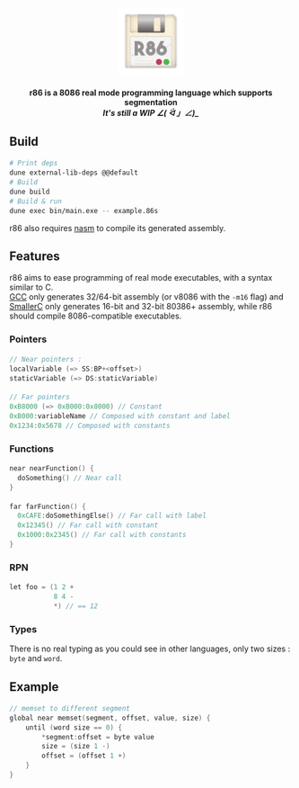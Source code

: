 <div align="center">
  <a href="https://github.com/ArtichOwO/r86">
    <img src="docs/images/logo.png" alt="Logo :3" width="120">
  </a>

  <h4 align="center">
    r86 is a 8086 real mode programming language which supports segmentation <br />
    <i>It's still a WIP ∠( ᐛ 」∠)_	</i>
  </h4>
</div>

## Build
```bash
# Print deps
dune external-lib-deps @@default
# Build
dune build
# Build & run
dune exec bin/main.exe -- example.86s
```
r86 also requires [nasm](https://www.nasm.us) to compile its generated assembly.

## Features
r86 aims to ease programming of real mode executables, with a syntax similar to C.  
[GCC](https://gcc.gnu.org) only generates 32/64-bit assembly (or v8086 with the `-m16` flag) and [SmallerC](https://github.com/alexfru/SmallerC) only generates 16-bit and 32-bit 80386+ assembly, while r86 should compile 8086-compatible executables.

### Pointers
```c
// Near pointers :
localVariable (=> SS:BP+<offset>)
staticVariable (=> DS:staticVariable)

// Far pointers
0xB8000 (=> 0xB000:0x8000) // Constant
0xB000:variableName // Composed with constant and label
0x1234:0x5678 // Composed with constants
```

### Functions
```c
near nearFunction() {
  doSomething() // Near call
}

far farFunction() {
  0xCAFE:doSomethingElse() // Far call with label
  0x12345() // Far call with constant
  0x1000:0x2345() // Far call with constants
}
```

### RPN
```c
let foo = (1 2 +
           8 4 -
           *) // == 12
```

### Types
There is no real typing as you could see in other languages, only two sizes : `byte` and `word`.

## Example
```c
// memset to different segment
global near memset(segment, offset, value, size) {
    until (word size == 0) {
        *segment:offset = byte value
        size = (size 1 -)
        offset = (offset 1 +)
    }
}
```
